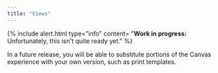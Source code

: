 ```yaml
---
title: "Views"
---
```


{% include alert.html type="info" content= "<b>Work in progress: </b> Unfortunately, this isn't quite ready yet."  %}

In a future release, you will be able to substitute portions of the Canvas
experience with your own version, such as print templates.
